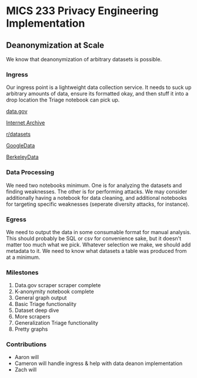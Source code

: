 # MICS 233 Privacy Engineering Implementation

## Deanonymization at Scale

We know that deanonymization of arbitrary datasets is possible.

### Ingress

Our ingress point is a lightweight data collection service.  It needs to suck up arbitrary amounts of data, ensure its formatted okay, and then stuff it into a drop location the Triage notebook can pick up.

[data.gov](https://www.data.gov/)

[Internet Archive](https://archive.org/web/)

[r/datasets](https://www.reddit.com/r/datasets/)

[GoogleData](https://toolbox.google.com/datasetsearch)

[BerkeleyData](https://dlab.berkeley.edu/data-resources/data)

### Data Processing

We need two notebooks minimum.  One is for analyzing the datasets and finding weaknesses.  The other is for performing attacks.  We may consider additionally having a notebook for data cleaning, and additional notebooks for targeting specific weaknesses (seperate diversity attacks, for instance).

### Egress

We need to output the data in some consumable format for manual analysis.  This should probably be SQL or csv for convenience sake, but it doesn't matter too much what we pick.  Whatever selection we make, we should add metadata to it.  We need to know what datasets a table was produced from at a minimum.  

### Milestones

1. Data.gov scraper scraper complete
1. K-anonymity notebook complete
1. General graph output
1. Basic Triage functionality
1. Dataset deep dive
1. More scrapers
1. Generalization Triage functionality
1. Pretty graphs

### Contributions

 - Aaron will
 - Cameron will handle ingress & help with data deanon implementation
 - Zach will
 